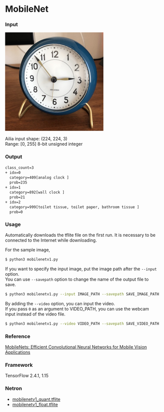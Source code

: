 # MobileNet

### Input

<img src="clock.jpg" width="320px">

Ailia input shape: (224, 224, 3)  
Range: [0, 255] 8-bit unsigned integer

### Output
```
class_count=3
+ idx=0
  category=409[analog clock ]
  prob=235
+ idx=1
  category=892[wall clock ]
  prob=21
+ idx=2
  category=999[toilet tissue, toilet paper, bathroom tissue ]
  prob=0
```

### Usage
Automatically downloads the tflite file on the first run.
It is necessary to be connected to the Internet while downloading.

For the sample image,
``` bash
$ python3 mobilenetv1.py 
```

If you want to specify the input image, put the image path after the `--input` option.  
You can use `--savepath` option to change the name of the output file to save.
```bash
$ python3 mobilenetv1.py --input IMAGE_PATH --savepath SAVE_IMAGE_PATH
```

By adding the `--video` option, you can input the video.   
If you pass `0` as an argument to VIDEO_PATH, you can use the webcam input instead of the video file.
```bash
$ python3 mobilenetv1.py --video VIDEO_PATH --savepath SAVE_VIDEO_PATH
```


### Reference

[MobileNets: Efficient Convolutional Neural Networks for Mobile Vision Applications](https://arxiv.org/abs/1704.04861)


### Framework
TensorFlow 2.4.1, 1.15

### Netron

- [mobilenetv1_quant.tflite](https://netron.app/?url=https://storage.googleapis.com/ailia-models-tflite/mobilenetv1/mobilenetv1_quant.tflite)
- [mobilenetv1_float.tflite](https://netron.app/?url=https://storage.googleapis.com/ailia-models-tflite/mobilenetv1/mobilenetv1_float.tflite)
